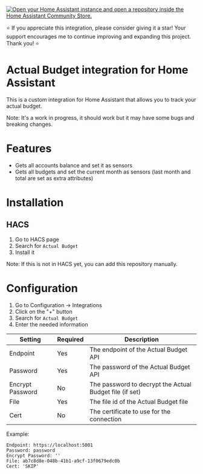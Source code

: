 [![Open your Home Assistant instance and open a repository inside the Home Assistant Community Store.](https://my.home-assistant.io/badges/hacs_repository.svg)](https://my.home-assistant.io/redirect/hacs_repository/?owner=jlvcm&repository=ha-actualbudget)

:star: If you appreciate this integration, please consider giving it a star! Your support encourages me to continue improving and expanding this project. Thank you! :star:

# Actual Budget integration for Home Assistant

This is a custom integration for Home Assistant that allows you to track your actual budget.

Note: It's a work in progress, it should work but it may have some bugs and breaking changes.

# Features

- Gets all accounts balance and set it as sensors
- Gets all budgets and set the current month as sensors (last month and total are set as extra attributes)

# Installation

## HACS

1. Go to HACS page
2. Search for `Actual Budget`
3. Install it

Note: If this is not in HACS yet, you can add this repository manually.

# Configuration

1. Go to Configuration -> Integrations
2. Click on the "+" button
3. Search for `Actual Budget`
4. Enter the needed information

| Setting       | Required | Description |
| ------------- | --------- | ----------- |
| Endpoint      | Yes       | The endpoint of the Actual Budget API |
| Password      | Yes       | The password of the Actual Budget API |
| Encrypt Password | No    | The password to decrypt the Actual Budget file (if set) |
| File          | Yes       | The file id of the Actual Budget file |
| Cert          | No        | The certificate to use for the connection |

Example:

```
Endpoint: https://localhost:5001
Password: password
Encrypt Password: ''
File: ab7c8d8e-048b-41b1-a9cf-13f0679edc0b
Cert: 'SKIP'
```
